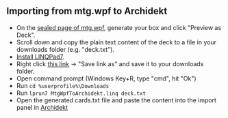 ## Importing from mtg.wpf to Archidekt

* On the [sealed page of mtg.wpf](https://mtg.wtf/sealed), generate your box and click "Preview as Deck".
* Scroll down and copy the plain text content of the deck to a file in your downloads folder (e.g. "deck.txt").
* [Install LINQPad7](https://www.linqpad.net/Download.aspx).
* Right click [this link](https://github.com/madelson/TabletopSimulatorMTGDeckImporter/raw/master/scripts/MtgWpfToArchidekt.linq) -> "Save link as" and save it to your downloads folder.
* Open command prompt (Windows Key+R, type "cmd", hit "Ok")
* Run `cd %userprofile%\Downloads`
* Run `lprun7 MtgWpfToArchidekt.linq deck.txt`
* Open the generated cards.txt file and paste the content into the import panel in [Archidekt](https://archidekt.com/)
